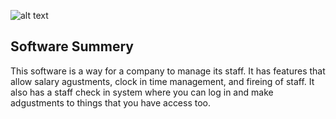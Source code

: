 ![alt text](https://cdn.discordapp.com/attachments/676226832856776714/851474061141737492/Company-OOP.png "OOP")


## Software Summery
This software is a way for a company to manage its staff. It has features that allow salary agustments, clock in time management, and fireing of staff. It also has a staff check in system where you can log in and make adgustments to things that you have access too.